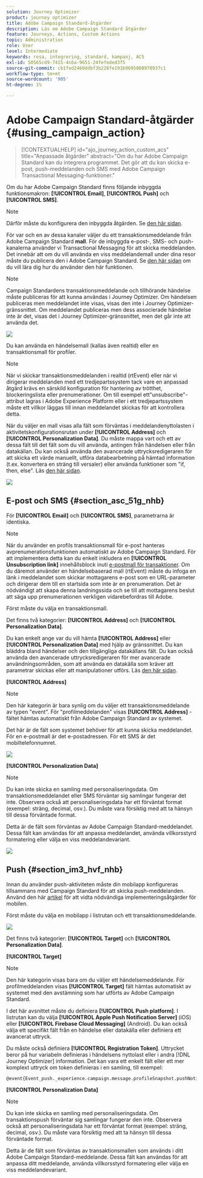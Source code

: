 ```yaml
---
solution: Journey Optimizer
product: journey optimizer
title: Adobe Campaign Standard-åtgärder
description: Läs om Adobe Campaign Standard åtgärder
feature: Journeys, Actions, Custom Actions
topic: Administration
role: User
level: Intermediate
keywords: resa, integrering, standard, kampanj, ACS
exl-id: 50565cd9-7415-4c6a-9651-24fefeded3f5
source-git-commit: cb1fed2460ddbf3b226fe191b9695008970937c1
workflow-type: tm+mt
source-wordcount: '905'
ht-degree: 1%

---
```


# Adobe Campaign Standard-åtgärder {#using_campaign_action}

>[!CONTEXTUALHELP]
>id="ajo_journey_action_custom_acs"
>title="Anpassade åtgärder"
>abstract="Om du har Adobe Campaign Standard kan du integrera programmet. Det gör att du kan skicka e-post, push-meddelanden och SMS med Adobe Campaign Transactional Messaging-funktioner."

Om du har Adobe Campaign Standard finns följande inbyggda funktionsmakron: **[!UICONTROL Email]**, **[!UICONTROL Push]** och **[!UICONTROL SMS]**.

>[!NOTE]
>
>Därför måste du konfigurera den inbyggda åtgärden. Se [den här sidan](../action/acs-action.md).

För var och en av dessa kanaler väljer du ett transaktionsmeddelande från Adobe Campaign Standard **mall**. För de inbyggda e-post-, SMS- och push-kanalerna använder vi Transactional Messaging för att skicka meddelanden. Det innebär att om du vill använda en viss meddelandemall under dina resor måste du publicera den i Adobe Campaign Standard. Se [den här sidan](https://experienceleague.adobe.com/docs/campaign-standard/using/communication-channels/transactional-messaging/getting-started-with-transactional-msg.html?lang=sv) om du vill lära dig hur du använder den här funktionen.

>[!NOTE]
>
>Campaign Standardens transaktionsmeddelande och tillhörande händelse måste publiceras för att kunna användas i Journey Optimizer. Om händelsen publiceras men meddelandet inte visas, visas den inte i Journey Optimizer-gränssnittet. Om meddelandet publiceras men dess associerade händelse inte är det, visas det i Journey Optimizer-gränssnittet, men det går inte att använda det.

![](assets/journey59.png)

Du kan använda en händelsemall (kallas även realtid) eller en transaktionsmall för profiler.

>[!NOTE]
>
>När vi skickar transaktionsmeddelanden i realtid (rtEvent) eller när vi dirigerar meddelanden med ett tredjepartssystem tack vare en anpassad åtgärd krävs en särskild konfiguration för hantering av trötthet, blockeringslista eller prenumerationer. Om till exempel ett&quot;unsubscribe&quot;-attribut lagras i Adobe Experience Platform eller i ett tredjepartssystem måste ett villkor läggas till innan meddelandet skickas för att kontrollera detta.

När du väljer en mall visas alla fält som förväntas i meddelandenyttolasten i aktivitetskonfigurationsrutan under **[!UICONTROL Address]** och **[!UICONTROL Personalization Data]**. Du måste mappa vart och ett av dessa fält till det fält som du vill använda, antingen från händelsen eller från datakällan. Du kan också använda den avancerade uttrycksredigeraren för att skicka ett värde manuellt, utföra databearbetning på hämtad information (t.ex. konvertera en sträng till versaler) eller använda funktioner som &quot;if, then, else&quot;. Läs [den här sidan](expression/expressionadvanced.md).

![](assets/journey60.png)

## E-post och SMS {#section_asc_51g_nhb}

För **[!UICONTROL Email]** och **[!UICONTROL SMS]**, parametrarna är identiska.

>[!NOTE]
>
>När du använder en profils transaktionsmall för e-post hanteras avprenumerationsfunktionen automatiskt av Adobe Campaign Standard. För att implementera detta kan du enkelt inkludera en **[!UICONTROL Unsubscription link]** innehållsblock inuti [e-postmall för transaktioner](https://experienceleague.adobe.com/docs/campaign-standard/using/communication-channels/transactional-messaging/getting-started-with-transactional-msg.html?lang=sv). Om du däremot använder en händelsebaserad mall (rtEvent) måste du infoga en länk i meddelandet som skickar mottagarens e-post som en URL-parameter och dirigerar dem till en startsida som inte är en prenumeration. Det är nödvändigt att skapa denna landningssida och se till att mottagarens beslut att säga upp prenumerationen verkligen vidarebefordras till Adobe.

Först måste du välja en transaktionsmall.

Det finns två kategorier: **[!UICONTROL Address]** och **[!UICONTROL Personalization Data]**.

Du kan enkelt ange var du vill hämta **[!UICONTROL Address]** eller **[!UICONTROL Personalization Data]** med hjälp av gränssnittet. Du kan bläddra bland händelser och den tillgängliga datakällans fält. Du kan också använda den avancerade uttrycksredigeraren för mer avancerade användningsområden, som att använda en datakälla som kräver att parametrar skickas eller att manipulationer utförs. Läs [den här sidan](expression/expressionadvanced.md).

**[!UICONTROL Address]**

>[!NOTE]
>
>Den här kategorin är bara synlig om du väljer ett transaktionsmeddelande av typen &quot;event&quot;. För &quot;profilmeddelanden&quot; visas **[!UICONTROL Address]** -fältet hämtas automatiskt från Adobe Campaign Standard av systemet.

Det här är de fält som systemet behöver för att kunna skicka meddelandet. För en e-postmall är det e-postadressen. För ett SMS är det mobiltelefonnumret.

![](assets/journey61.png)

**[!UICONTROL Personalization Data]**

>[!NOTE]
>
>Du kan inte skicka en samling med personaliseringsdata. Om transaktionsmeddelandet eller SMS förväntar sig samlingar fungerar det inte. Observera också att personaliseringsdata har ett förväntat format (exempel: sträng, decimal, osv.). Du måste vara försiktig med att ta hänsyn till dessa förväntade format.

Detta är de fält som förväntas av Adobe Campaign Standard-meddelandet. Dessa fält kan användas för att anpassa meddelandet, använda villkorsstyrd formatering eller välja en viss meddelandevariant.

![](assets/journey62.png)

## Push {#section_im3_hvf_nhb}

Innan du använder push-aktiviteten måste din mobilapp konfigureras tillsammans med Campaign Standard för att skicka push-meddelanden. Använd den här [artikel](https://experienceleague.adobe.com/docs/campaign-standard/using/administrating/configuring-mobile/supported-mobile-use-cases.html?lang=sv) för att vidta nödvändiga implementeringsåtgärder för mobilen.

Först måste du välja en mobilapp i listrutan och ett transaktionsmeddelande.

![](assets/journey62bis.png)

Det finns två kategorier: **[!UICONTROL Target]** och **[!UICONTROL Personalization Data]**.

**[!UICONTROL Target]**

>[!NOTE]
>
>Den här kategorin visas bara om du väljer ett händelsemeddelande. För profilmeddelanden visas **[!UICONTROL Target]** fält hämtas automatiskt av systemet med den avstämning som har utförts av Adobe Campaign Standard.

I det här avsnittet måste du definiera **[!UICONTROL Push platform]**. I listrutan kan du välja **[!UICONTROL Apple Push Notification Server]** (iOS) eller **[!UICONTROL Firebase Cloud Messaging]** (Android). Du kan också välja ett specifikt fält från en händelse eller datakälla eller definiera ett avancerat uttryck.

Du måste också definiera **[!UICONTROL Registration Token]**. Uttrycket beror på hur variabeln definieras i händelsens nyttolast eller i andra [!DNL Journey Optimizer] information. Det kan vara ett enkelt fält eller ett mer komplext uttryck om token definieras i en samling, till exempel:

```
@event{Event_push._experience.campaign.message.profileSnapshot.pushNotificationTokens.first().token}
```

**[!UICONTROL Personalization Data]**

>[!NOTE]
>
>Du kan inte skicka en samling med personaliseringsdata. Om transaktionspush förväntar sig samlingar fungerar den inte. Observera också att personaliseringsdata har ett förväntat format (exempel: sträng, decimal, osv.). Du måste vara försiktig med att ta hänsyn till dessa förväntade format.

Detta är de fält som förväntas av transaktionsmallen som används i ditt Adobe Campaign Standard-meddelande. Dessa fält kan användas för att anpassa ditt meddelande, använda villkorsstyrd formatering eller välja en viss meddelandevariant.
